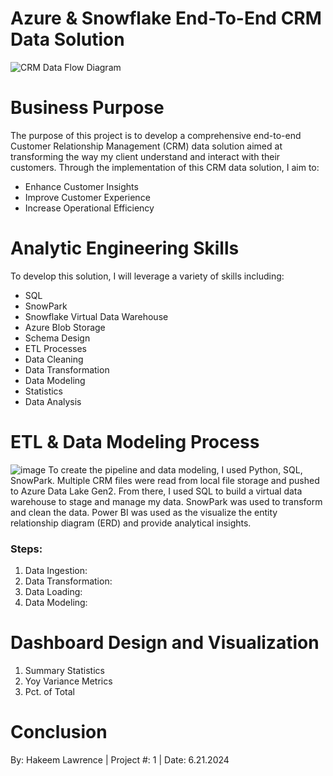 # Azure & Snowflake End-To-End CRM Data Solution
![CRM Data Flow Diagram](https://github.com/ConatusForever/Python-Data-Projects/blob/main/Data%20Engineering/CRM/azure-data-warehouse-vs-snowflake.jpg?raw=true)

# Business Purpose
The purpose of this project is to develop a comprehensive end-to-end Customer Relationship Management (CRM) data solution aimed at transforming the way my client understand and interact with their customers.
Through the implementation of this CRM data solution, I aim to:
* Enhance Customer Insights
* Improve Customer Experience
* Increase Operational Efficiency

# Analytic Engineering Skills
To develop this solution, I will leverage a variety of skills including:
* SQL
* SnowPark
* Snowflake Virtual Data Warehouse
* Azure Blob Storage
* Schema Design
* ETL Processes
* Data Cleaning
* Data Transformation
* Data Modeling
* Statistics
* Data Analysis

# ETL & Data Modeling Process
![image](https://github.com/ConatusForever/Python-Data-Projects/blob/main/Data%20Engineering/CRM/CRMDataFlowDiagram.png?raw=true)
To create the pipeline and data modeling, I used Python, SQL, SnowPark. Multiple CRM files were read from local file storage and pushed to Azure Data Lake Gen2. From there, I used SQL to build a virtual data warehouse to stage and manage my data. SnowPark was used to transform and clean the data. Power BI was used as the visualize the entity relationship diagram (ERD) and provide analytical insights.
### Steps:
1. Data Ingestion:
2. Data Transformation:
3. Data Loading:
4. Data Modeling:

# Dashboard Design and Visualization
1. Summary Statistics
2. Yoy Variance Metrics
3. Pct. of Total

# Conclusion



By: Hakeem Lawrence | Project #: 1 | Date: 6.21.2024
